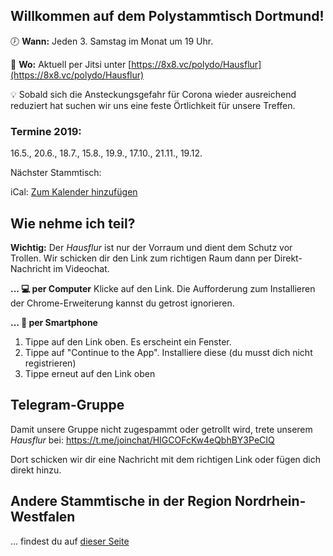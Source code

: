 ## Willkommen auf dem Polystammtisch Dortmund!
 
🕖 **Wann:** Jeden 3. Samstag im Monat um 19 Uhr.

📌 **Wo:** Aktuell per Jitsi unter [https://8x8.vc/polydo/Hausflur](https://8x8.vc/polydo/Hausflur)

💡 Sobald sich die Ansteckungsgefahr für Corona wieder ausreichend reduziert hat suchen wir uns eine feste Örtlichkeit für unsere Treffen.

### Termine 2019: 
16.5., 20.6., 18.7., 15.8., 19.9., 17.10., 21.11., 19.12. 

Nächster Stammtisch: <span id='next'></span>

iCal: [Zum Kalender hinzufügen](/Polystammtisch_Dortmund.ics)


## Wie nehme ich teil?
**Wichtig:** Der _Hausflur_ ist nur der Vorraum und dient dem Schutz vor Trollen. Wir schicken dir den Link zum richtigen Raum dann per Direkt-Nachricht im Videochat.

**... 💻 per Computer**
Klicke auf den Link. Die Aufforderung zum Installieren der Chrome-Erweiterung kannst du getrost ignorieren.

**... 📲 per Smartphone**
1. Tippe auf den Link oben. Es erscheint ein Fenster.
2. Tippe auf "Continue to the App". Installiere diese (du musst dich nicht registrieren)
3. Tippe erneut auf den Link oben

## Telegram-Gruppe
Damit unsere Gruppe nicht zugespammt oder getrollt wird, trete unserem _Hausflur_ bei: https://t.me/joinchat/HIGCOFcKw4eQbhBY3PeCIQ

Dort schicken wir dir eine Nachricht mit dem richtigen Link oder fügen dich direkt hinzu. 

## Andere Stammtische in der Region Nordrhein-Westfalen
... findest du auf [dieser Seite](/andere-stammtische)

<script>
// https://codegolf.stackexchange.com/questions/178227/get-the-date-of-the-nth-day-of-week-in-a-given-year-and-month
f=
(a,d,n)=>(d+6-new Date(...a,7).getDay())%7+n*7-6;
function thirdSaturdayOfMonthAsDate(d) {
const SATURDAY = 6;

let dm = new Date(d.getFullYear(), d.getMonth(), 1);
dm.setDate(f([dm.getFullYear(), dm.getMonth()], SATURDAY, 3));
return dm;
}

function nextRoundtable() {

let thisMonth = new Date();
let thisSaturday = thirdSaturdayOfMonthAsDate(thisMonth);


let nextMonth = new Date(thisMonth.getFullYear(), thisMonth.getMonth() + 1, 1);
let nextSaturday = thirdSaturdayOfMonthAsDate(nextMonth);

console.log(thisSaturday);
console.log(nextSaturday);

let now = new Date()
now = new Date(now.getFullYear(), now.getMonth(), now.getDate())
return  now <= thisSaturday ? thisSaturday : nextSaturday;
}

let next = nextRoundtable();
document.getElementById('next').innerHTML = next.getDate() + '.' + (next.getMonth() + 1) + '.';
</script>

